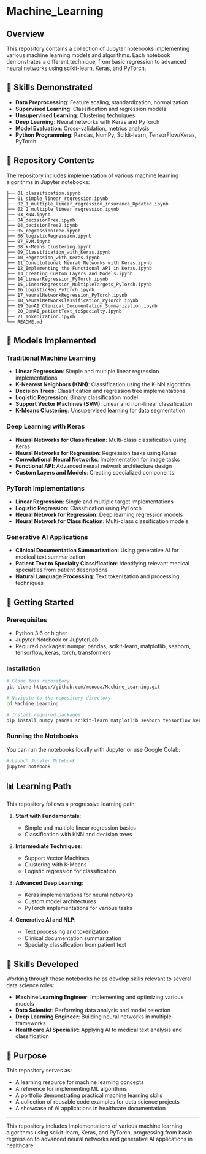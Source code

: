 # Machine_Learning

## Overview
This repository contains a collection of Jupyter notebooks implementing various machine learning models and algorithms. Each notebook demonstrates a different technique, from basic regression to advanced neural networks using scikit-learn, Keras, and PyTorch.

## 🧠 Skills Demonstrated

- **Data Preprocessing**: Feature scaling, standardization, normalization
- **Supervised Learning**: Classification and regression models
- **Unsupervised Learning**: Clustering techniques
- **Deep Learning**: Neural networks with Keras and PyTorch
- **Model Evaluation**: Cross-validation, metrics analysis
- **Python Programming**: Pandas, NumPy, Scikit-learn, TensorFlow/Keras, PyTorch

## 📂 Repository Contents

The repository includes implementation of various machine learning algorithms in Jupyter notebooks:

```
├── 01_classification.ipynb
├── 01_simple_linear_regression.ipynb
├── 02_1_multiple_linear_regression_insurance_Updated.ipynb
├── 02_2_multiple_linear_regression.ipynb
├── 03_KNN.ipynb
├── 04_decisionTree.ipynb
├── 04_decisionTree2.ipynb
├── 05_regressionTree.ipynb
├── 06_logisticRegression.ipynb
├── 07_SVM.ipynb
├── 08_k-Means Clustering.ipynb
├── 09_Classification_with_Keras.ipynb
├── 10_Regression_with_Keras.ipynb
├── 11_Convolutional Neural Networks with Keras.ipynb
├── 12_Implementing the Functional API in Keras.ipynb
├── 13_Creating Custom Layers and Models.ipynb
├── 14_LinearRegression_PyTorch.ipynb
├── 15_LinearRegression_MultipleTargets_PyTorch.ipynb
├── 16_LogisticReg_PyTorch.ipynb
├── 17_NeuralNetworkRegression_PyTorch.ipynb
├── 18_NeuralNetworkClassification_PyTorch.ipynb
├── 19_GenAI_Clinical_Documentation_Summarization.ipynb
├── 20_GenAI_patientText_toSpecialty.ipynb
├── 21_Tokenization.ipynb
└── README.md
```

## 🚀 Models Implemented

### Traditional Machine Learning
- **Linear Regression**: Simple and multiple linear regression implementations
- **K-Nearest Neighbors (KNN)**: Classification using the K-NN algorithm
- **Decision Trees**: Classification and regression tree implementations
- **Logistic Regression**: Binary classification model
- **Support Vector Machines (SVM)**: Linear and non-linear classification
- **K-Means Clustering**: Unsupervised learning for data segmentation

### Deep Learning with Keras
- **Neural Networks for Classification**: Multi-class classification using Keras
- **Neural Networks for Regression**: Regression tasks using Keras
- **Convolutional Neural Networks**: Implementation for image tasks
- **Functional API**: Advanced neural network architecture design
- **Custom Layers and Models**: Creating specialized components

### PyTorch Implementations
- **Linear Regression**: Single and multiple target implementations
- **Logistic Regression**: Classification using PyTorch
- **Neural Network for Regression**: Deep learning regression models
- **Neural Network for Classification**: Multi-class classification models

### Generative AI Applications
- **Clinical Documentation Summarization**: Using generative AI for medical text summarization
- **Patient Text to Specialty Classification**: Identifying relevant medical specialties from patient descriptions
- **Natural Language Processing**: Text tokenization and processing techniques

## 🔧 Getting Started

### Prerequisites
- Python 3.6 or higher
- Jupyter Notebook or JupyterLab
- Required packages: numpy, pandas, scikit-learn, matplotlib, seaborn, tensorflow, keras, torch, transformers

### Installation
```bash
# Clone this repository
git clone https://github.com/menooa/Machine_Learning.git

# Navigate to the repository directory
cd Machine_Learning

# Install required packages
pip install numpy pandas scikit-learn matplotlib seaborn tensorflow keras torch transformers
```

### Running the Notebooks
You can run the notebooks locally with Jupyter or use Google Colab:

```bash
# Launch Jupyter Notebook
jupyter notebook
```

## 📊 Learning Path

This repository follows a progressive learning path:

1. **Start with Fundamentals**: 
   - Simple and multiple linear regression basics
   - Classification with KNN and decision trees

2. **Intermediate Techniques**:
   - Support Vector Machines
   - Clustering with K-Means
   - Logistic regression for classification

3. **Advanced Deep Learning**:
   - Keras implementations for neural networks
   - Custom model architectures
   - PyTorch implementations for various tasks

4. **Generative AI and NLP**:
   - Text processing and tokenization
   - Clinical documentation summarization
   - Specialty classification from patient text

## 💼 Skills Developed

Working through these notebooks helps develop skills relevant to several data science roles:
- **Machine Learning Engineer**: Implementing and optimizing various models
- **Data Scientist**: Performing data analysis and model selection
- **Deep Learning Engineer**: Building neural networks in multiple frameworks
- **Healthcare AI Specialist**: Applying AI to medical text analysis and classification

## 📝 Purpose

This repository serves as:
- A learning resource for machine learning concepts
- A reference for implementing ML algorithms
- A portfolio demonstrating practical machine learning skills
- A collection of reusable code examples for data science projects
- A showcase of AI applications in healthcare documentation

---

This repository includes implementations of various machine learning algorithms using scikit-learn, Keras, and PyTorch, progressing from basic regression to advanced neural networks and generative AI applications in healthcare.
